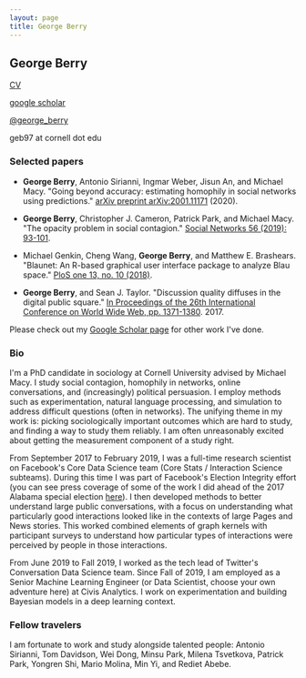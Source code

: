 ```yaml
---
layout: page
title: George Berry
---
```


## George Berry

[CV](georgeberry.github.io/cv.pdf)

[google scholar](https://scholar.google.com/citations?user=QqsOZm4AAAAJ&hl=en)

[@george_berry](https://twitter.com/george_berry)

geb97 at cornell dot edu

### Selected papers

* **George Berry**, Antonio Sirianni, Ingmar Weber, Jisun An, and Michael Macy. "Going beyond accuracy: estimating homophily in social networks using predictions." [arXiv preprint arXiv:2001.11171](https://arxiv.org/abs/2001.11171) (2020).

* **George Berry**, Christopher J. Cameron, Patrick Park, and Michael Macy. "The opacity problem in social contagion." [Social Networks 56 (2019): 93-101](https://arxiv.org/pdf/1702.02700.pdf).

* Michael Genkin, Cheng Wang, **George Berry**, and Matthew E. Brashears. "Blaunet: An R-based graphical user interface package to analyze Blau space." [PloS one 13, no. 10 (2018)](https://journals.plos.org/plosone/article/file?type=printable&id=10.1371/journal.pone.0204990).

* **George Berry**, and Sean J. Taylor. "Discussion quality diffuses in the digital public square." [In Proceedings of the 26th International Conference on World Wide Web, pp. 1371-1380](https://arxiv.org/pdf/1702.06677.pdf). 2017.

Please check out my [Google Scholar page](https://scholar.google.com/citations?user=QqsOZm4AAAAJ&hl=en) for other work I've done.

### Bio

I'm a PhD candidate in sociology at Cornell University advised by Michael Macy. I study social contagion, homophily in networks, online conversations, and (increasingly) political persuasion. I employ methods such as experimentation, natural language processing, and simulation to address difficult questions (often in networks). The unifying theme in my work is: picking sociologically important outcomes which are hard to study, and finding a way to study them reliably. I am often unreasonably excited about getting the measurement component of a study right.

From September 2017 to February 2019, I was a full-time research scientist on Facebook's Core Data Science team (Core Stats / Interaction Science subteams). During this time I was part of Facebook's Election Integrity effort (you can see press coverage of some of the work I did ahead of the 2017 Alabama special election [here](https://money.cnn.com/2018/03/21/technology/mark-zuckerberg-cnn-interview-transcript/index.html)). I then developed methods to better understand large public conversations, with a focus on understanding what particularly good interactions looked like in the contexts of large Pages and News stories. This worked combined elements of graph kernels with participant surveys to understand how particular types of interactions were perceived by people in those interactions.

From June 2019 to Fall 2019, I worked as the tech lead of Twitter's Conversation Data Science team. Since Fall of 2019, I am employed as a Senior Machine Learning Engineer (or Data Scientist, choose your own adventure here) at Civis Analytics. I work on experimentation and building Bayesian models in a deep learning context.

### Fellow travelers

I am fortunate to work and study alongside talented people: Antonio Sirianni, Tom Davidson, Wei Dong, Minsu Park, Milena Tsvetkova, Patrick Park, Yongren Shi, Mario Molina, Min Yi, and Rediet Abebe.
